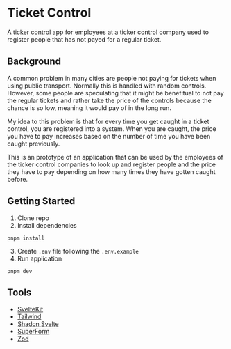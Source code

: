 # Ticket Control

A ticker control app for employees at a ticker control company used to register people that has not payed for a regular ticket.

## Background

A common problem in many cities are people not paying for tickets when using public transport. Normally this is handled with random controls. However, some people are speculating that it might be benefitual to not pay the regular tickets and rather take the price of the controls because the chance is so low, meaning it would pay of in the long run.

My idea to this problem is that for every time you get caught in a ticket control, you are registered into a system. When you are caught, the price you have to pay increases based on the number of time you have been caught previously.

This is an prototype of an application that can be used by the employees of the ticker control companies to look up and register people and the price they have to pay depending on how many times they have gotten caught before.

## Getting Started

1. Clone repo
2. Install dependencies
```
pnpm install
```
3. Create `.env` file following the `.env.example`
4. Run application
```
pnpm dev
```

## Tools

- [SvelteKit](https://kit.svelte.dev/)
- [Tailwind](https://tailwindcss.com/)
- [Shadcn Svelte](https://www.shadcn-svelte.com/docs/installation#configure-componentsjson)
- [SuperForm](https://superforms.rocks/)
- [Zod](https://zod.dev/)